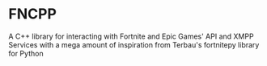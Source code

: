 # FNCPP
A C++ library for interacting with Fortnite and Epic Games' API and XMPP Services with a mega amount of inspiration from Terbau's fortnitepy library for Python
